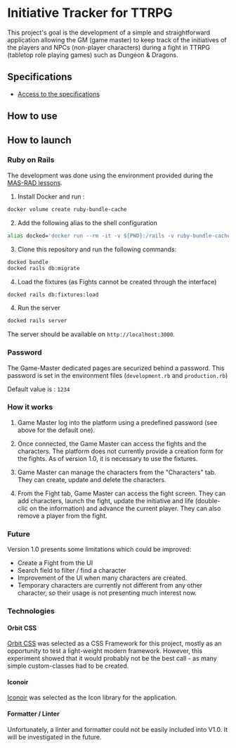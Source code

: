 # Initiative Tracker for TTRPG

This project's goal is the development of a simple and straightforward application allowing the GM (game master) to keep track of the initiatives of the players and NPCs (non-player characters) during a fight in TTRPG (tabletop role playing games) such as Dungeon & Dragons.

## Specifications

- [Access to the specifications](Specifications.md)

## How to use

## How to launch

### Ruby on Rails

The development was done using the environment provided during the [MAS-RAD lessons](https://github.com/mas-rad/todomvc-rails-2023).

1. Install Docker and run :

```bash
docker volume create ruby-bundle-cache
```

2. Add the following alias to the shell configuration

```bash
alias docked='docker run --rm -it -v ${PWD}:/rails -v ruby-bundle-cache:/bundle -p 3000:3000 ghcr.io/mas-rad/rails-cli-firefox-esr:latest'
```

3. Clone this repository and run the following commands:

```bash
docked bundle
docked rails db:migrate
```

4. Load the fixtures (as Fights cannot be created through the interface)

```
docked rails db:fixtures:load
```

4. Run the server

```bash
docked rails server
```

The server should be available on `http://localhost:3000`.

### Password

The Game-Master dedicated pages are securized behind a password. This password is set in the environment files (`development.rb` and `production.rb`)

Default value is : `1234`

### How it works

1. Game Master log into the platform using a predefined password (see above for the default one).

2. Once connected, the Game Master can access the fights and the characters. The platform does not currently provide a creation form for the fights. As of version 1.0, it is necessary to use the fixtures.

3. Game Master can manage the characters from the "Characters" tab. They can create, update and delete the characters.

4. From the Fight tab, Game Master can access the fight screen. They can add characters, launch the fight, update the initiative and life (double-clic on the information) and advance the current player. They can also remove a player from the fight.

### Future

Version 1.0 presents some limitations which could be improved:

- Create a Fight from the UI
- Search field to filter / find a character
- Improvement of the UI when many characters are created.
- Temporary characters are currently not different from any other character, so their usage is not presenting much interest now.

### Technologies

#### Orbit CSS

[Orbit CSS](https://orbitcss.com/) was selected as a CSS Framework for this project, mostly as an opportunity to test a light-weight modern framework. However, this experiment showed that it would probably not be the best call - as many simple custom-classes had to be created.

#### Iconoir

[Iconoir](https://iconoir.com/) was selected as the Icon library for the application.

#### Formatter / Linter

Unfortunately, a linter and formatter could not be easily included into V1.0. It will be investigated in the future.
